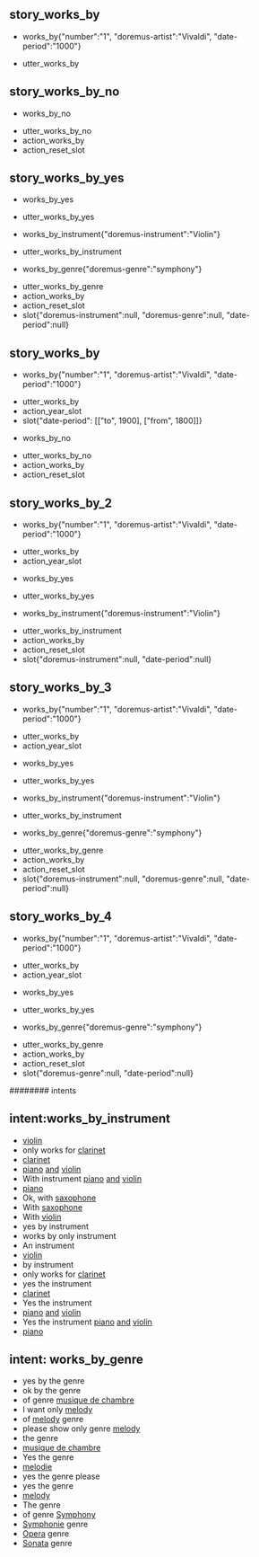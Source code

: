 ## story_works_by
* works_by{"number":"1", "doremus-artist":"Vivaldi", "date-period":"1000"}
- utter_works_by

## story_works_by_no
* works_by_no
 - utter_works_by_no
 - action_works_by
 - action_reset_slot

## story_works_by_yes
* works_by_yes
 - utter_works_by_yes
* works_by_instrument{"doremus-instrument":"Violin"}
 - utter_works_by_instrument
* works_by_genre{"doremus-genre":"symphony"}
 - utter_works_by_genre
 - action_works_by
 - action_reset_slot
 - slot{"doremus-instrument":null, "doremus-genre":null, "date-period":null}


## story_works_by
* works_by{"number":"1", "doremus-artist":"Vivaldi", "date-period":"1000"}
 - utter_works_by
 - action_year_slot
 - slot{"date-period": [["to", 1900], ["from", 1800]]}
* works_by_no
 - utter_works_by_no
 - action_works_by
 - action_reset_slot

## story_works_by_2
* works_by{"number":"1", "doremus-artist":"Vivaldi", "date-period":"1000"}
 - utter_works_by
 - action_year_slot
* works_by_yes
 - utter_works_by_yes
* works_by_instrument{"doremus-instrument":"Violin"}
 - utter_works_by_instrument
 - action_works_by
 - action_reset_slot
 - slot{"doremus-instrument":null, "date-period":null}

## story_works_by_3
* works_by{"number":"1", "doremus-artist":"Vivaldi", "date-period":"1000"}
 - utter_works_by
 - action_year_slot
* works_by_yes
 - utter_works_by_yes
* works_by_instrument{"doremus-instrument":"Violin"}
 - utter_works_by_instrument
* works_by_genre{"doremus-genre":"symphony"}
 - utter_works_by_genre
 - action_works_by
 - action_reset_slot
 - slot{"doremus-instrument":null, "doremus-genre":null, "date-period":null}

## story_works_by_4
* works_by{"number":"1", "doremus-artist":"Vivaldi", "date-period":"1000"}
 - utter_works_by
 - action_year_slot
* works_by_yes
 - utter_works_by_yes
* works_by_genre{"doremus-genre":"symphony"}
 - utter_works_by_genre
 - action_works_by
 - action_reset_slot
 - slot{"doremus-genre":null, "date-period":null}



######## intents

## intent:works_by_instrument
 - [violin](doremus-instrument)
 - only works for [clarinet](doremus-instrument)
 - [clarinet](doremus-instrument)
 - [piano](doremus-instrument) [and](doremus-strictly) [violin](doremus-instrument)
 - With instrument [piano](doremus-instrument) [and](doremus-strictly) [violin](doremus-instrument)
 - [piano](doremus-instrument)
 - Ok, with [saxophone](doremus-instrument)
 - With [saxophone](doremus-instrument)
 - With [violin](doremus-instrument)
 - yes by instrument
 - works by only instrument
 - An instrument
 - [violin](doremus-instrument)
 - by instrument
 - only works for [clarinet](doremus-instrument)
 - yes the instrument
 - [clarinet](doremus-instrument)
 - Yes the instrument
 - [piano](doremus-instrument) [and](doremus-strictly) [violin](doremus-instrument)
 - Yes the instrument [piano](doremus-instrument) [and](doremus-strictly) [violin](doremus-instrument)
 - [piano](doremus-instrument)

## intent: works_by_genre
 - yes by the genre
 - ok by the genre
 - of genre [musique de chambre](doremus-genre)
 - I want only [melody](doremus-genre)
 - of [melody](doremus-genre) genre
 - please show only genre [melody](doremus-genre)
 - the genre
 - [musique de chambre](doremus-genre)
 - Yes the genre
 - [melodie](doremus-genre)
 - yes the genre please
 - yes the genre
 - [melody](doremus-genre)
 - The genre
 - of genre [Symphony](doremus-genre)
 - [Symphonie](doremus-genre) genre
 - [Opera](doremus-genre) genre
 - [Sonata](doremus-genre) genre